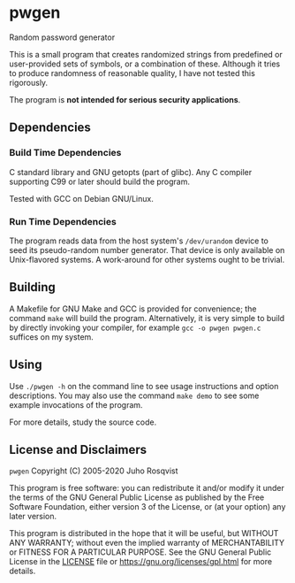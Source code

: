 # pwgen
Random password generator

This is a small program that creates randomized strings from predefined or
user-provided sets of symbols, or a combination of these. Although it tries to
produce randomness of reasonable quality, I have not tested this rigorously.

The program is **not intended for serious security applications**.

## Dependencies

### Build Time Dependencies

C standard library and GNU getopts (part of glibc).
Any C compiler supporting C99 or later should build the program.

Tested with GCC on Debian GNU/Linux.

### Run Time Dependencies

The program reads data from the host system's `/dev/urandom` device to seed
its pseudo-random number generator. That device is only available on
Unix-flavored systems. A work-around for other systems ought to be trivial.

## Building

A Makefile for GNU Make and GCC is provided for convenience; the command `make`
will build the program. Alternatively, it is very simple to build by directly
invoking your compiler, for example `gcc -o pwgen pwgen.c` suffices on my
system.

## Using

Use `./pwgen -h` on the command line to see usage instructions and option
descriptions.  You may also use the command `make demo` to see some example
invocations of the program.

For more details, study the source code.

## License and Disclaimers

`pwgen` Copyright (C) 2005-2020 Juho Rosqvist

This program is free software: you can redistribute it and/or modify
it under the terms of the GNU General Public License as published by
the Free Software Foundation, either version 3 of the License, or
(at your option) any later version.

This program is distributed in the hope that it will be useful,
but WITHOUT ANY WARRANTY; without even the implied warranty of
MERCHANTABILITY or FITNESS FOR A PARTICULAR PURPOSE.  See the
GNU General Public License in the [LICENSE](LICENSE)
file or <https://gnu.org/licenses/gpl.html> for more details.

